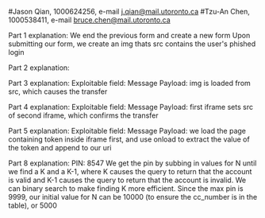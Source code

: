 #Jason Qian, 1000624256, e-mail j.qian@mail.utoronto.ca
#Tzu-An Chen, 1000538411, e-mail bruce.chen@mail.utoronto.ca

Part 1 explanation:
We end the previous form and create a new form
Upon submitting our form, we create an img thats src contains the user's phished login


Part 2 explanation:


Part 3 explanation:
Exploitable field: Message
Payload: img is loaded from src, which causes the transfer


Part 4 explanation:
Exploitable field: Message
Payload: first iframe sets src of second iframe, which confirms the transfer


Part 5 explanation:
Exploitable field: Message
Payload: we load the page containing token inside iframe first, and use onload to extract the value of the token and append to our uri


Part 8 explanation:
PIN: 8547
We get the pin by subbing in values for N until we find a K and a K-1, where K causes the query to return that the account is valid and K-1 causes the query to return that the account is invalid. We can binary search to make finding K more efficient. Since the max pin is 9999, our initial value for N can be 10000 (to ensure the cc_number is in the table), or 5000

